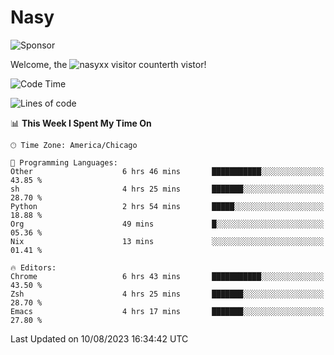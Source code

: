 # Nasy

<!--
<p align="center">
<img height="200" src="https://github-readme-stats.vercel.app/api?username=nasyxx&count_private=true&show_icons=true&theme=dracula&include_all_commits=true"/>
<img height="200" src="https://github-readme-stats.vercel.app/api/top-langs/?username=nasyxx&theme=dracula&hide=html,jupyter+notebook&count_private=true&show_icons=true"/>
</p>

  
----------------
-->

![Sponsor](https://img.shields.io/static/v1.svg?label=Sponsor&message=%E2%9D%A4&logo=GitHub&style=flat&color=pink)
 
Welcome, the ![nasyxx visitor counter](https://count.getloli.com/get/@nasyxx?theme=rule34)th vistor!
 
<!--START_SECTION:waka-->
![Code Time](http://img.shields.io/badge/Code%20Time-3%2C631%20hrs%2031%20mins-blue)

![Lines of code](https://img.shields.io/badge/From%20Hello%20World%20I%27ve%20Written-6.3%20million%20lines%20of%20code-blue)

📊 **This Week I Spent My Time On** 

```text
🕑︎ Time Zone: America/Chicago

💬 Programming Languages: 
Other                    6 hrs 46 mins       ███████████░░░░░░░░░░░░░░   43.85 % 
sh                       4 hrs 25 mins       ███████░░░░░░░░░░░░░░░░░░   28.70 % 
Python                   2 hrs 54 mins       █████░░░░░░░░░░░░░░░░░░░░   18.88 % 
Org                      49 mins             █░░░░░░░░░░░░░░░░░░░░░░░░   05.36 % 
Nix                      13 mins             ░░░░░░░░░░░░░░░░░░░░░░░░░   01.41 % 

🔥 Editors: 
Chrome                   6 hrs 43 mins       ███████████░░░░░░░░░░░░░░   43.50 % 
Zsh                      4 hrs 25 mins       ███████░░░░░░░░░░░░░░░░░░   28.70 % 
Emacs                    4 hrs 17 mins       ███████░░░░░░░░░░░░░░░░░░   27.80 % 
```


 Last Updated on 10/08/2023 16:34:42 UTC
<!--END_SECTION:waka-->

<!-- ![visitors](https://visitor-badge.laobi.icu/badge?page_id=nasyxx.nasyxx) -->
